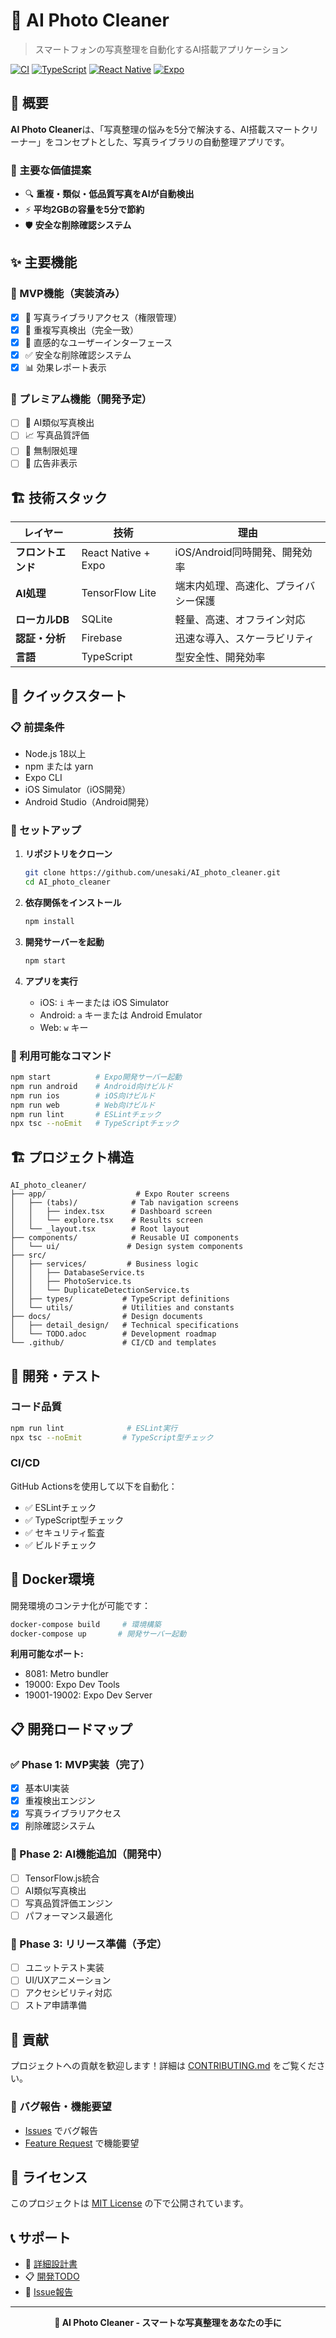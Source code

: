# 📸 AI Photo Cleaner

> スマートフォンの写真整理を自動化するAI搭載アプリケーション

[![CI](https://github.com/unesaki/AI_photo_cleaner/workflows/CI/badge.svg)](https://github.com/unesaki/AI_photo_cleaner/actions)
[![TypeScript](https://img.shields.io/badge/TypeScript-4.9+-blue)](https://www.typescriptlang.org/)
[![React Native](https://img.shields.io/badge/React%20Native-0.79-61DAFB)](https://reactnative.dev/)
[![Expo](https://img.shields.io/badge/Expo-53.0-000020)](https://expo.dev/)

## 🌟 概要

**AI Photo Cleaner**は、「写真整理の悩みを5分で解決する、AI搭載スマートクリーナー」をコンセプトとした、写真ライブラリの自動整理アプリです。

### 🎯 主要な価値提案
- 🔍 **重複・類似・低品質写真をAIが自動検出**
- ⚡ **平均2GBの容量を5分で節約**
- 🛡️ **安全な削除確認システム**

## ✨ 主要機能

### 📱 MVP機能（実装済み）
- [x] 📂 写真ライブラリアクセス（権限管理）
- [x] 🔄 重複写真検出（完全一致）
- [x] 🎨 直感的なユーザーインターフェース
- [x] ✅ 安全な削除確認システム
- [x] 📊 効果レポート表示

### 🚀 プレミアム機能（開発予定）
- [ ] 🤖 AI類似写真検出
- [ ] 📈 写真品質評価
- [ ] 🔄 無制限処理
- [ ] 📵 広告非表示

## 🏗️ 技術スタック

| レイヤー | 技術 | 理由 |
|---------|------|------|
| **フロントエンド** | React Native + Expo | iOS/Android同時開発、開発効率 |
| **AI処理** | TensorFlow Lite | 端末内処理、高速化、プライバシー保護 |
| **ローカルDB** | SQLite | 軽量、高速、オフライン対応 |
| **認証・分析** | Firebase | 迅速な導入、スケーラビリティ |
| **言語** | TypeScript | 型安全性、開発効率 |

## 🚀 クイックスタート

### 📋 前提条件
- Node.js 18以上
- npm または yarn
- Expo CLI
- iOS Simulator（iOS開発）
- Android Studio（Android開発）

### 🔧 セットアップ

1. **リポジトリをクローン**
   ```bash
   git clone https://github.com/unesaki/AI_photo_cleaner.git
   cd AI_photo_cleaner
   ```

2. **依存関係をインストール**
   ```bash
   npm install
   ```

3. **開発サーバーを起動**
   ```bash
   npm start
   ```

4. **アプリを実行**
   - iOS: `i` キーまたは iOS Simulator
   - Android: `a` キーまたは Android Emulator
   - Web: `w` キー

### 📱 利用可能なコマンド

```bash
npm start          # Expo開発サーバー起動
npm run android    # Android向けビルド
npm run ios        # iOS向けビルド  
npm run web        # Web向けビルド
npm run lint       # ESLintチェック
npx tsc --noEmit   # TypeScriptチェック
```

## 🏗️ プロジェクト構造

```
AI_photo_cleaner/
├── app/                    # Expo Router screens
│   ├── (tabs)/            # Tab navigation screens
│   │   ├── index.tsx      # Dashboard screen
│   │   └── explore.tsx    # Results screen
│   └── _layout.tsx        # Root layout
├── components/            # Reusable UI components
│   └── ui/               # Design system components
├── src/
│   ├── services/         # Business logic
│   │   ├── DatabaseService.ts
│   │   ├── PhotoService.ts
│   │   └── DuplicateDetectionService.ts
│   ├── types/           # TypeScript definitions
│   └── utils/           # Utilities and constants
├── docs/                # Design documents
│   ├── detail_design/   # Technical specifications
│   └── TODO.adoc        # Development roadmap
└── .github/             # CI/CD and templates
```

## 🧪 開発・テスト

### コード品質
```bash
npm run lint              # ESLint実行
npx tsc --noEmit         # TypeScript型チェック
```

### CI/CD
GitHub Actionsを使用して以下を自動化：
- ✅ ESLintチェック  
- ✅ TypeScript型チェック
- ✅ セキュリティ監査
- ✅ ビルドチェック

## 🐳 Docker環境

開発環境のコンテナ化が可能です：

```bash
docker-compose build     # 環境構築
docker-compose up       # 開発サーバー起動
```

**利用可能なポート:**
- 8081: Metro bundler
- 19000: Expo Dev Tools  
- 19001-19002: Expo Dev Server

## 📋 開発ロードマップ

### ✅ Phase 1: MVP実装（完了）
- [x] 基本UI実装
- [x] 重複検出エンジン
- [x] 写真ライブラリアクセス
- [x] 削除確認システム

### 🚧 Phase 2: AI機能追加（開発中）
- [ ] TensorFlow.js統合
- [ ] AI類似写真検出
- [ ] 写真品質評価エンジン
- [ ] パフォーマンス最適化

### 📅 Phase 3: リリース準備（予定）
- [ ] ユニットテスト実装
- [ ] UI/UXアニメーション
- [ ] アクセシビリティ対応
- [ ] ストア申請準備

## 🤝 貢献

プロジェクトへの貢献を歓迎します！詳細は [CONTRIBUTING.md](CONTRIBUTING.md) をご覧ください。

### 🐛 バグ報告・機能要望
- [Issues](https://github.com/unesaki/AI_photo_cleaner/issues) でバグ報告
- [Feature Request](https://github.com/unesaki/AI_photo_cleaner/issues/new?template=feature_request.md) で機能要望

## 📄 ライセンス

このプロジェクトは [MIT License](LICENSE) の下で公開されています。

## 📞 サポート

- 📖 [詳細設計書](docs/detail_design/project_design.adoc)
- 📋 [開発TODO](docs/TODO.adoc)
- 🐛 [Issue報告](https://github.com/unesaki/AI_photo_cleaner/issues)

---

<p align="center">
  <strong>📸 AI Photo Cleaner - スマートな写真整理をあなたの手に</strong>
</p>
